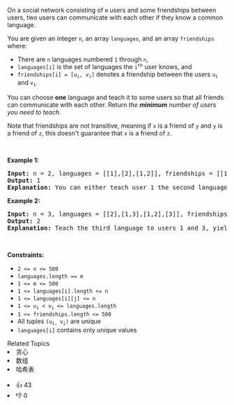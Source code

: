 <p>On a social network consisting of <code>m</code> users and some friendships between users, two users can communicate with each other if they know a common language.</p>

<p>You are given an integer <code>n</code>, an array <code>languages</code>, and an array <code>friendships</code> where:</p>

<ul> 
 <li>There are <code>n</code> languages numbered <code>1</code> through <code>n</code>,</li> 
 <li><code>languages[i]</code> is the set of languages the <code>i<sup>​​​​​​th</sup></code>​​​​ user knows, and</li> 
 <li><code>friendships[i] = [u<sub>​​​​​​i</sub>​​​, v<sub>​​​​​​i</sub>]</code> denotes a friendship between the users <code>u<sup>​​​​​</sup><sub>​​​​​​i</sub></code>​​​​​ and <code>v<sub>i</sub></code>.</li> 
</ul>

<p>You can choose <strong>one</strong> language and teach it to some users so that all friends can communicate with each other. Return <i data-stringify-type="italic">the</i> <i><strong>minimum</strong> </i><i data-stringify-type="italic">number of users you need to teach.</i></p> Note that friendships are not transitive, meaning if 
<code>x</code> is a friend of 
<code>y</code> and 
<code>y</code> is a friend of 
<code>z</code>, this doesn't guarantee that 
<code>x</code> is a friend of 
<code>z</code>. 
<p>&nbsp;</p> 
<p><strong class="example">Example 1:</strong></p>

<pre>
<strong>Input:</strong> n = 2, languages = [[1],[2],[1,2]], friendships = [[1,2],[1,3],[2,3]]
<strong>Output:</strong> 1
<strong>Explanation:</strong> You can either teach user 1 the second language or user 2 the first language.
</pre>

<p><strong class="example">Example 2:</strong></p>

<pre>
<strong>Input:</strong> n = 3, languages = [[2],[1,3],[1,2],[3]], friendships = [[1,4],[1,2],[3,4],[2,3]]
<strong>Output:</strong> 2
<strong>Explanation:</strong> Teach the third language to users 1 and 3, yielding two users to teach.
</pre>

<p>&nbsp;</p> 
<p><strong>Constraints:</strong></p>

<ul> 
 <li><code>2 &lt;= n &lt;= 500</code></li> 
 <li><code>languages.length == m</code></li> 
 <li><code>1 &lt;= m &lt;= 500</code></li> 
 <li><code>1 &lt;= languages[i].length &lt;= n</code></li> 
 <li><code>1 &lt;= languages[i][j] &lt;= n</code></li> 
 <li><code>1 &lt;= u<sub>​​​​​​i</sub> &lt; v<sub>​​​​​​i</sub> &lt;= languages.length</code></li> 
 <li><code>1 &lt;= friendships.length &lt;= 500</code></li> 
 <li>All tuples <code>(u<sub>​​​​​i, </sub>v<sub>​​​​​​i</sub>)</code> are unique</li> 
 <li><code>languages[i]</code> contains only unique values</li> 
</ul>

<div><div>Related Topics</div><div><li>贪心</li><li>数组</li><li>哈希表</li></div></div><br><div><li>👍 43</li><li>👎 0</li></div>